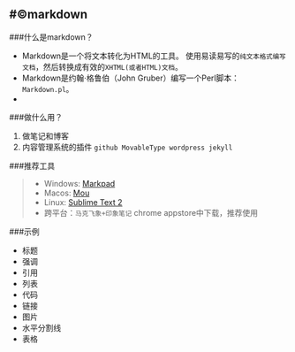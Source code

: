 #&copy;markdown
---
###什么是markdown？

* Markdown是一个将文本转化为HTML的工具。
使用易读易写的`纯文本格式编写文档`，然后转换成有效的`XHTML(或者HTML)文档`。
* Markdown是约翰·格鲁伯（John Gruber）编写一个Perl脚本：`Markdown.pl`。
* 

###做什么用？
1. 做笔记和博客
2. 内容管理系统的插件
   `github MovableType wordpress jekyll`

###推荐工具

> * Windows: [Markpad](http://code52.org/DownmarkerWPF/)
> * Macos: [Mou](http://mouapp.com/)
> * Linux: [Sublime Text 2](http://www.sublimetext.com/) 
> * 跨平台：`马克飞象+印象笔记` chrome appstore中下载，推荐使用

###示例

* 标题
* 强调
* 引用
* 列表
* 代码
* 链接
* 图片
* 水平分割线
* 表格
